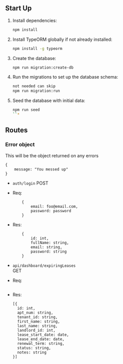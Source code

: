 ## Start Up

1. Install dependencies:

   ```bash
   npm install
   ```

2. Install TypeORM globally if not already installed:

   ```bash
   npm install -g typeorm
   ```

3. Create the database:

   ```bash
   npm run migration:create-db
   ```

4. Run the migrations to set up the database schema:

   ```bash
   not needed can skip
   npm run migration:run
   ```

5. Seed the database with initial data:
   ```bash
   npm run seed
   ``*
   ```

## Routes

### Error object

This will be the object returned on any errors

```
{
    message: "You messed up"
}
```

- `auth/login`
  POST
- Req:
  ```
      {
          email: foo@email.com,
          password: password
      }
  ```
- Res:

  ```
      {
          id: int,
          fullName: string,
          email: string,
          password: string
      }
  ```

- `api/dashboard/expiringLeases`  
   GET
- Req:

  ```

  ```

- Res:
  ```
  [{
    id: int,
    apt_num: string,
    tenant_id: string,
    first_name: string,
    last_name: string,
    landlord_id: int,
    lease_start_date: date,
    lease_end_date: date,
    renewal_term: string,
    status: string,
    notes: string
  }]
  ```
